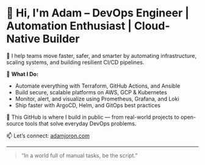 # 👋 Hi, I'm Adam – DevOps Engineer | Automation Enthusiast | Cloud-Native Builder

🚀 I help teams move faster, safer, and smarter by automating infrastructure, scaling systems, and building resilient CI/CD pipelines.

🔧 **What I Do:**
- Automate everything with Terraform, GitHub Actions, and Ansible
- Build secure, scalable platforms on AWS, GCP & Kubernetes
- Monitor, alert, and visualize using Prometheus, Grafana, and Loki
- Ship faster with ArgoCD, Helm, and GitOps best practices

📌 This GitHub is where I build in public — from real-world projects to open-source tools that solve everyday DevOps problems.

📫 Let’s connect: [adamjoron.com](https://adamjoron.com)

---

> “In a world full of manual tasks, be the script.”
